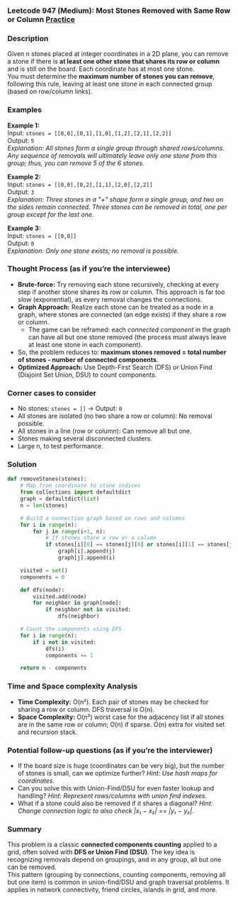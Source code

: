 ### Leetcode 947 (Medium): Most Stones Removed with Same Row or Column [Practice](https://leetcode.com/problems/most-stones-removed-with-same-row-or-column)

### Description  
Given n stones placed at integer coordinates in a 2D plane, you can remove a stone if there is **at least one other stone that shares its row or column** and is still on the board. Each coordinate has at most one stone.  
You must determine the **maximum number of stones you can remove**, following this rule, leaving at least one stone in each connected group (based on row/column links).

### Examples  

**Example 1:**  
Input: `stones = [[0,0],[0,1],[1,0],[1,2],[2,1],[2,2]]`  
Output: `5`  
*Explanation: All stones form a single group through shared rows/columns. Any sequence of removals will ultimately leave only one stone from this group; thus, you can remove 5 of the 6 stones.*

**Example 2:**  
Input: `stones = [[0,0],[0,2],[1,1],[2,0],[2,2]]`  
Output: `3`  
*Explanation: Three stones in a "+" shape form a single group, and two on the sides remain connected. Three stones can be removed in total, one per group except for the last one.*

**Example 3:**  
Input: `stones = [[0,0]]`  
Output: `0`  
*Explanation: Only one stone exists; no removal is possible.*

### Thought Process (as if you’re the interviewee)  
- **Brute-force:** Try removing each stone recursively, checking at every step if another stone shares its row or column. This approach is far too slow (exponential), as every removal changes the connections.
- **Graph Approach:** Realize each stone can be treated as a node in a graph, where stones are connected (an edge exists) if they share a row or column.
  - The game can be reframed: each _connected component_ in the graph can have all but one stone removed (the process must always leave at least one stone in each component).
- So, the problem reduces to: **maximum stones removed = total number of stones - number of connected components**.
- **Optimized Approach:** Use Depth-First Search (DFS) or Union Find (Disjoint Set Union, DSU) to count components.

### Corner cases to consider  
- No stones: `stones = []` → Output: `0`
- All stones are isolated (no two share a row or column): No removal possible.
- All stones in a line (row or column): Can remove all but one.
- Stones making several disconnected clusters.
- Large n, to test performance.

### Solution

```python
def removeStones(stones):
    # Map from coordinate to stone indices
    from collections import defaultdict
    graph = defaultdict(list)
    n = len(stones)

    # Build a connection graph based on rows and columns
    for i in range(n):
        for j in range(i+1, n):
            # If stones share a row or a column
            if stones[i][0] == stones[j][0] or stones[i][1] == stones[j][1]:
                graph[i].append(j)
                graph[j].append(i)

    visited = set()
    components = 0

    def dfs(node):
        visited.add(node)
        for neighbor in graph[node]:
            if neighbor not in visited:
                dfs(neighbor)

    # Count the components using DFS
    for i in range(n):
        if i not in visited:
            dfs(i)
            components += 1

    return n - components
```

### Time and Space complexity Analysis  

- **Time Complexity:** O(n²). Each pair of stones may be checked for sharing a row or column. DFS traversal is O(n).
- **Space Complexity:** O(n²) worst case for the adjacency list if all stones are in the same row or column; O(n) if sparse. O(n) extra for visited set and recursion stack.

### Potential follow-up questions (as if you’re the interviewer)  

- If the board size is huge (coordinates can be very big), but the number of stones is small, can we optimize further?
  *Hint: Use hash maps for coordinates.*
- Can you solve this with Union-Find/DSU for even faster lookup and handling?
  *Hint: Represent rows/columns with union find indexes.*
- What if a stone could also be removed if it shares a diagonal?
  *Hint: Change connection logic to also check |x₁ − x₂| == |y₁ − y₂|.*

### Summary
This problem is a classic **connected components counting** applied to a grid, often solved with **DFS or Union Find (DSU)**. The key idea is recognizing removals depend on groupings, and in any group, all but one can be removed.  
This pattern (grouping by connections, counting components, removing all but one item) is common in union-find/DSU and graph traversal problems. It applies in network connectivity, friend circles, islands in grid, and more.